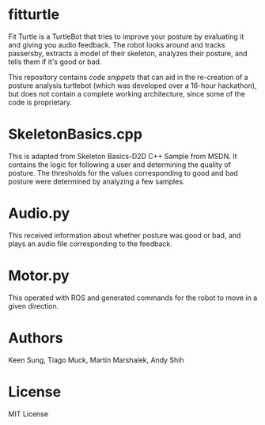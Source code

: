 # fitturtle

Fit Turtle is a TurtleBot that tries to improve your posture by evaluating it and giving you audio feedback. The robot looks around and tracks passersby, extracts a model of their skeleton, analyzes their posture, and tells them if it's good or bad.

This repository contains <i>code snippets</i> that can aid in the re-creation of a posture analysis turtlebot (which was developed over a 16-hour hackathon), but does not contain a complete working architecture, since some of the code is proprietary.

# SkeletonBasics.cpp

This is adapted from Skeleton Basics-D2D C++ Sample from MSDN. It contains the logic for following a user and determining the quality of posture. The thresholds for the values corresponding to good and bad posture were determined by analyzing a few samples.

# Audio.py

This received information about whether posture was good or bad, and plays an audio file corresponding to the feedback.

# Motor.py

This operated with ROS and generated commands for the robot to move in a given direction.

# Authors
Keen Sung, Tiago Muck, Martin Marshalek, Andy Shih

# License

MIT License
